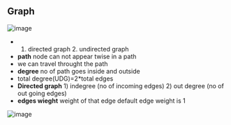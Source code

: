 ## Graph
![image](https://user-images.githubusercontent.com/52101117/216118438-bc113ad4-48b0-4c0d-a3bf-96e212de0798.png)

* 1. directed graph 2. undirected graph
* **path** node can not appear twise in a path
* we can travel throught the path
* **degree** no of path goes inside and outside
* total degree(UDG)=2*total edges
* **Directed graph** 1) indegree (no of incoming edges) 2) out degree (no of out going edges)
* **edges wieght** weight of that edge default edge weight is 1

![image](https://user-images.githubusercontent.com/52101117/217024532-f69a7387-639b-4903-af56-d3da55e0a8af.png)













